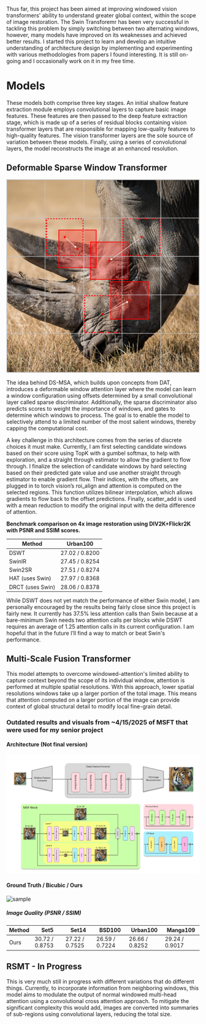 
Thus far, this project has been aimed at improving windowed vision transformers' ability to understand greater global context, within the scope of image restoration. The Swin Transforemr has been very successful in tackling this problem by simply switching between two alternating windows, however, many models have improved on its weaknesses and achieved better results. I started this project to learn and develop an intuitive understanding of architecture design by implementing and experimenting with various methodologies from papers I found interesting. It is still on-going and I occasionally work on it in my free time. 

# Models

These models both comprise three key stages. An initial shallow feature extraction module employs convolutional layers to capture basic image features. These features are then passed to the deep feature extraction stage, which is made up of a series of residual blocks containing vision transformer layers that are responsible for mapping low-quality features to high-quality features. The vision transformer layers are the sole source of variation between these models. Finally, using a series of convolutional layers, the model reconstructs the image at an enhanced resolution. 


## Deformable Sparse Window Transformer 

![dswt](https://github.com/jackwoodleigh/VisionTransformer/blob/main/Attachments/dswtimg.png)

The idea behind DS-MSA, which builds upon concepts from DAT, introduces a deformable window attention layer where the model can learn a window configuration using offsets determined by a small convolutional layer called sparse discriminator. Additionally, the sparse discriminator also predicts scores to weight the importance of windows, and gates to determine which windows to process. The goal is to enable the model to selectively attend to a limited number of the most salient windows, thereby capping the computational cost.

A key challenge in this architecture comes from the series of discrete choices it must make. Currently, I am first selecting candidate windows based on their score using TopK with a gumbel softmax, to help with exploration, and a straight through estimator to allow the gradient to flow through. I finalize the selection of candidate windows by hard selecting based on their predicted gate value and use another straight through estimator to enable gradient flow. Their indices, with the offsets, are plugged in to torch vision’s roi_align and attention is computed on the selected regions. This function utilizes bilinear interpolation, which allows gradients to flow back to the offset predictions. Finally, scatter_add is used with a mean reduction to modify the original input with the delta difference of attention. 

**Benchmark comparison on 4x image restoration using DIV2K+Flickr2K with PSNR and SSIM scores.**

|      Method      |   Urban100     | 
|------------------|----------------|
| DSWT             | 27.02 / 0.8200 | 
| SwinIR           | 27.45 / 0.8254 | 
| Swin2SR          | 27.51 / 0.8274 | 
| HAT (uses Swin)  | 27.97 / 0.8368 | 
| DRCT (uses Swin) | 28.06 / 0.8378 | 


While DSWT does not yet match the performance of either Swin model, I am personally encouraged by the results being fairly close since this project is fairly new. It currently has 37.5% less attention calls than Swin because at a bare-minimum Swin needs two attention calls per blocks while DSWT requires an average of 1.25 attention calls in its current configuration. I am hopeful that in the future I’ll find a way to match or beat Swin's performance.

## Multi-Scale Fusion Transformer 

This model attempts to overcome windowed-attention's limited ability to capture context beyond the scope of its individual window, attention is performed at multiple spatial resolutions. With this approach, lower spatial resolutions windows take up a larger portion of the total image. This means that attention computed on a larger portion of the image can provide context of global structural detail to modify local fine-grain detail. 

### Outdated results and visuals from ~4/15/2025 of MSFT that were used for my senior project

#### Architecture (Not final version)
![arch](https://github.com/jackwoodleigh/VisionTransformer/blob/main/Attachments/Group%201.png)

#### Ground Truth / Bicubic / Ours
![sample](https://github.com/jackwoodleigh/VisionTransformer/blob/main/Attachments/comparisonzoom.png)

##### Image Quality (PSNR / SSIM)

| Method  | Set5           | Set14          | BSD100         | Urban100       | Manga109       |
|---------|----------------|----------------|----------------|----------------|----------------|
| Ours    | 30.72 / 0.8753 | 27.22 / 0.7525 | 26.59 / 0.7224 | 26.66 / 0.8252 | 29.24 / 0.9017 |


## RSMT - In Progress

This is very much still in progress with different variations that do different things. Currently, to incorporate information from neighboring windows, this model aims to modulate the output of normal windowed multi-head attention using a convolutional cross attention approach. To mitigate the significant complexity this would add, images are converted into summaries of sub-regions using convolutional layers, reducing the total size.

